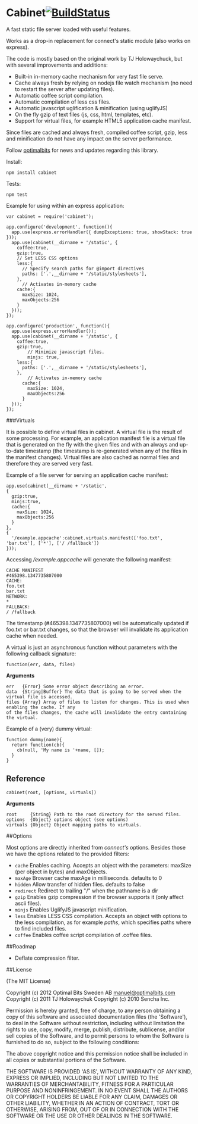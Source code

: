 Cabinet[![BuildStatus](https://secure.travis-ci.org/OptimalBits/cabinet.png?branch=master)](http://travis-ci.org/optimalbits/cabinet)
=

A fast static file server loaded with useful features.

Works as a drop-in replacement for connect's static module (also works on express).

The code is mostly based on the original work by TJ Holowaychuck, but with several improvements and additions:

- Built-in in-memory cache mechanism for very fast file serve.
- Cache always fresh by relying on nodejs file watch mechanism (no need to restart the server after updating files).
- Automatic coffee script compilation.
- Automatic compilation of less css files.
- Automatic javascript uglification & minification (using uglifyJS)
- On the fly gzip of text files (js, css, html, templates, etc).
- Support for virtual files, for example HTML5 application cache manifest.

Since files are cached and always fresh, compiled coffee script, gzip, less and minification do not have any impact on the server performance.

Follow [optimalbits](http://twitter.com/optimalbits) for news and updates regarding this library.

Install:

    npm install cabinet
	
Tests:

    npm test
    
Example for using within an express application:

    var cabinet = require('cabinet');

    app.configure('development', function(){
      app.use(express.errorHandler({ dumpExceptions: true, showStack: true }));
      app.use(cabinet(__dirname + '/static', {
        coffee:true,
        gzip:true,
        // Set LESS CSS options
        less:{
          // Specify search paths for @import directives
          paths: ['.',__dirname + '/static/stylesheets'], 
        },
		  // Activates in-memory cache
	    cache:{ 
	      maxSize: 1024, 
	      maxObjects:256
	    }
      }));
    });

    app.configure('production', function(){
      app.use(express.errorHandler());
      app.use(cabinet(__dirname + '/static', {
        coffee:true,
        gzip:true,
		    // Minimize javascript files.
		    minjs: true, 
        less:{
          paths: ['.',__dirname + '/static/stylesheets'],
        },
		    // Activates in-memory cache
	      cache:{
	        maxSize: 1024, 
	        maxObjects:256
	      }
      }));
    });


###Virtuals    

It is possible to define virtual files in cabinet. A virtual file is the result of some processing. For example, an application manifest file is a virtual file that is generated
on the fly with the given files and with an always and up-to-date timestamp (the timestamp is re-generated when any of the files in the manifest changes). 
Virtual files are also cached as normal files and therefore they are served very fast. 

Example of a file server for serving an application cache manifest:

    app.use(cabinet(__dirname + '/static', 
    {
      gzip:true,
      minjs:true,
      cache:{
        maxSize: 1024, 
        maxObjects:256
      }
    },
    {
      '/example.appcache':cabinet.virtuals.manifest(['foo.txt', 'bar.txt'], ['*'], ['/ /fallback'])
    }));
    
Accessing  */example.appcache* will generate the following manifest:

    CACHE MANIFEST
    #465398.1347735807000
    CACHE:
    foo.txt
    bar.txt
    NETWORK:
    *
    FALLBACK:
    / /fallback    
    
The timestamp (#465398.1347735807000) will be automatically updated if foo.txt or bar.txt changes,
so that the browser will invalidate its application cache when needed.

A virtual is just an asynchronous function without parameters with the following callback signature:

    function(err, data, files)

__Arguments__

    err   {Error} Some error object describing an error. 
    data  {String|Buffer} The data that is going to be served when the virtual file is accessed.
    files {Array} Array of files to listen for changes. This is used when enabling the cache. If any
    of the files changes, the cache will invalidate the entry containing the virtual.
    
Example of a (very) dummy virtual:

    function dummy(name){
      return function(cb){
        cb(null, 'My name is '+name, []);
      }
    }


## Reference

    cabinet(root, [options, virtuals])

__Arguments__
 
    root     {String} Path to the root directory for the served files.
    options  {Object} options object (see options)
    virtuals {Object} Object mapping paths to virtuals.
    
    
##Options

Most options are directly inherited from *connect's* options. Besides those we have the options related
to the provided filters:

- `cache`    Enables caching. Accepts an object with the parameters:  maxSize (per object in bytes) and maxObjects.
- `maxAge`   Browser cache maxAge in milliseconds. defaults to 0
- `hidden`   Allow transfer of hidden files. defaults to false
- `redirect` Redirect to trailing "/" when the pathname is a dir
- `gzip`     Enables gzip compression if the browser supports it (only affect ascii files).
- `minjs`    Enables UglifyJS javascript minification.
- `less`     Enables LESS CSS compilation. Accepts an object with options to the less compilation, as for example *paths*, which specifies paths where to find included files.
- `coffee`   Enables coffee script compilation of .coffee files.


##Roadmap

- Deflate compression filter.


##License 

(The MIT License)

Copyright (c) 2012 Optimal Bits Sweden AB <manuel@optimalbits.com>
Copyright (c) 2011 TJ Holowaychuk
Copyright (c) 2010 Sencha Inc.

Permission is hereby granted, free of charge, to any person obtaining
a copy of this software and associated documentation files (the
'Software'), to deal in the Software without restriction, including
without limitation the rights to use, copy, modify, merge, publish,
distribute, sublicense, and/or sell copies of the Software, and to
permit persons to whom the Software is furnished to do so, subject to
the following conditions:

The above copyright notice and this permission notice shall be
included in all copies or substantial portions of the Software.

THE SOFTWARE IS PROVIDED 'AS IS', WITHOUT WARRANTY OF ANY KIND,
EXPRESS OR IMPLIED, INCLUDING BUT NOT LIMITED TO THE WARRANTIES OF
MERCHANTABILITY, FITNESS FOR A PARTICULAR PURPOSE AND NONINFRINGEMENT.
IN NO EVENT SHALL THE AUTHORS OR COPYRIGHT HOLDERS BE LIABLE FOR ANY
CLAIM, DAMAGES OR OTHER LIABILITY, WHETHER IN AN ACTION OF CONTRACT,
TORT OR OTHERWISE, ARISING FROM, OUT OF OR IN CONNECTION WITH THE
SOFTWARE OR THE USE OR OTHER DEALINGS IN THE SOFTWARE.

